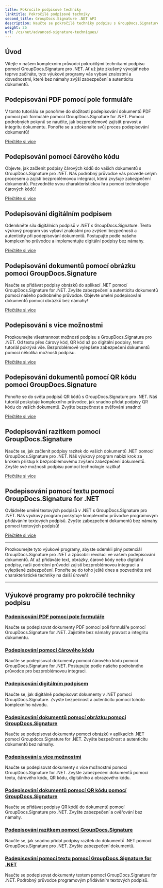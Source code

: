 ```yaml
---
title: Pokročilé podpisové techniky
linktitle: Pokročilé podpisové techniky
second_title: GroupDocs.Signature .NET API
description: Naučte se pokročilé techniky podpisu s GroupDocs.Signature pro .NET tutoriály. Podepisujte PDF, obrázky a dokumenty bez problémů pomocí čárových kódů, digitálních a dalších.
weight: 25
url: /cs/net/advanced-signature-techniques/
---
```

## Úvod

Vítejte v našem komplexním průvodci pokročilými technikami podpisu pomocí GroupDocs.Signature pro .NET. Ať už jste zkušený vývojář nebo teprve začínáte, tyto výukové programy vás vybaví znalostmi a dovednostmi, které bez námahy zvýší zabezpečení a autenticitu dokumentů.

## Podepisování PDF pomocí pole formuláře

V tomto tutoriálu se ponoříme do složitosti podepisování dokumentů PDF pomocí polí formuláře pomocí GroupDocs.Signature for .NET. Pomocí podrobných pokynů se naučíte, jak bezproblémově zajistit pravost a integritu dokumentu. Ponořte se a zdokonalte svůj proces podepisování dokumentů!

[Přečtěte si více](./sign-pdf-form-field/)

## Podepisování pomocí čárového kódu

Objevte, jak začlenit podpisy čárových kódů do vašich dokumentů s GroupDocs.Signature pro .NET. Náš podrobný průvodce vás provede celým procesem a zajistí bezproblémovou integraci, která zvyšuje zabezpečení dokumentů. Pozvedněte svou charakteristickou hru pomocí technologie čárových kódů!

[Přečtěte si více](./sign-with-barcode/)

## Podepisování digitálním podpisem

Odemkněte sílu digitálních podpisů v .NET s GroupDocs.Signature. Tento výukový program vás vybaví znalostmi pro zvýšení bezpečnosti a autenticity při podepisování dokumentů. Postupujte podle našeho komplexního průvodce a implementujte digitální podpisy bez námahy.

[Přečtěte si více](./sign-with-digital/)

## Podepisování dokumentů pomocí obrázku pomocí GroupDocs.Signature

Naučte se přidávat podpisy obrázků do aplikací .NET pomocí GroupDocs.Signature for .NET. Zvyšte zabezpečení a autenticitu dokumentů pomocí našeho podrobného průvodce. Objevte umění podepisování dokumentů pomocí obrázků bez námahy!

[Přečtěte si více](./sign-with-image/)

## Podepisování s více možnostmi

Prozkoumejte všestrannost možností podpisu s GroupDocs.Signature pro .NET. Od textu přes čárový kód, QR kód až po digitální podpisy, tento tutoriál pokrývá vše. Bezproblémově vylepšete zabezpečení dokumentů pomocí několika možností podpisu.

[Přečtěte si více](./sign-with-multiple-options/)

## Podepisování dokumentů pomocí QR kódu pomocí GroupDocs.Signature

Ponořte se do světa podpisů QR kódů s GroupDocs.Signature pro .NET. Náš tutoriál poskytuje komplexního průvodce, jak snadno přidat podpisy QR kódu do vašich dokumentů. Zvyšte bezpečnost a ověřování snadno!

[Přečtěte si více](./sign-with-qr-code/)

## Podepisování razítkem pomocí GroupDocs.Signature

Naučte se, jak začlenit podpisy razítek do vašich dokumentů .NET pomocí GroupDocs.Signature pro .NET. Náš výukový program nabízí krok za krokem přístup k bezproblémovému zvýšení zabezpečení dokumentů. Zvyšte své možnosti podpisu pomocí technologie razítka!

[Přečtěte si více](./sign-with-stamp/)

## Podepisování pomocí textu pomocí GroupDocs.Signature for .NET

Ovládněte umění textových podpisů v .NET s GroupDocs.Signature pro .NET. Náš výukový program poskytuje komplexního průvodce programovým přidáváním textových podpisů. Zvyšte zabezpečení dokumentů bez námahy pomocí textových podpisů!

[Přečtěte si více](./sign-with-text/)

---

Prozkoumejte tyto výukové programy, abyste odemkli plný potenciál GroupDocs.Signature pro .NET a způsobili revoluci ve vašem podepisování dokumentů. Ať už přidáváte text, obrázky, čárové kódy nebo digitální podpisy, naši podrobní průvodci zajistí bezproblémovou integraci a vylepšené zabezpečení. Ponořte se do toho ještě dnes a pozvedněte své charakteristické techniky na další úroveň!

---

## Výukové programy pro pokročilé techniky podpisu
### [Podepisování PDF pomocí pole formuláře](./sign-pdf-form-field/)
Naučte se podepisovat dokumenty PDF pomocí polí formuláře pomocí GroupDocs.Signature for .NET. Zajistěte bez námahy pravost a integritu dokumentu.
### [Podepisování pomocí čárového kódu](./sign-with-barcode/)
Naučte se podepisovat dokumenty pomocí čárového kódu pomocí GroupDocs.Signature for .NET. Postupujte podle našeho podrobného průvodce pro bezproblémovou integraci.
### [Podepisování digitálním podpisem](./sign-with-digital/)
Naučte se, jak digitálně podepisovat dokumenty v .NET pomocí GroupDocs.Signature. Zvyšte bezpečnost a autenticitu pomocí tohoto komplexního návodu.
### [Podepisování dokumentů pomocí obrázku pomocí GroupDocs.Signature](./sign-with-image/)
Naučte se podepisovat dokumenty pomocí obrázků v aplikacích .NET pomocí Groupdocs.Signature for .NET. Zvyšte bezpečnost a autenticitu dokumentů bez námahy.
### [Podepisování s více možnostmi](./sign-with-multiple-options/)
Naučte se podepisovat dokumenty s více možnostmi pomocí GroupDocs.Signature for .NET. Zvyšte zabezpečení dokumentů pomocí textu, čárového kódu, QR kódu, digitálního a obrazového kódu.
### [Podepisování dokumentů pomocí QR kódu pomocí GroupDocs.Signature](./sign-with-qr-code/)
Naučte se přidávat podpisy QR kódů do dokumentů pomocí GroupDocs.Signature pro .NET. Zvyšte zabezpečení a ověřování bez námahy.
### [Podepisování razítkem pomocí GroupDocs.Signature](./sign-with-stamp/)
Naučte se, jak snadno přidat podpisy razítek do dokumentů .NET pomocí GroupDocs.Signature pro .NET. Zvyšte zabezpečení dokumentů.
### [Podepisování pomocí textu pomocí GroupDocs.Signature for .NET](./sign-with-text/)
Naučte se podepisovat dokumenty textem pomocí GroupDocs.Signature for .NET. Podrobný průvodce programovým přidáváním textových podpisů.